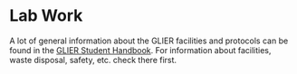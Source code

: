 # Lab Work

A lot of general information about the GLIER facilities and protocols can be found in the [GLIER Student Handbook](http://www1.uwindsor.ca/glier/glier-graduate-student-handbook). For information about facilities, waste disposal, safety, etc. check there first.
